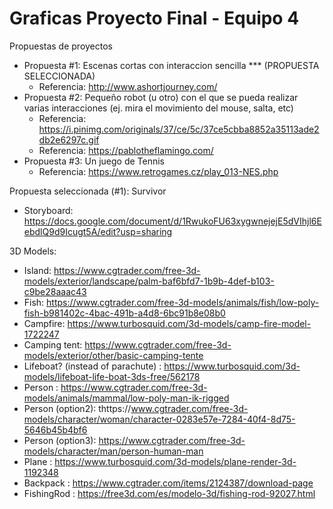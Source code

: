 # Graficas Proyecto Final - Equipo 4
Propuestas de proyectos
- Propuesta #1: Escenas cortas con interaccion sencilla *** (PROPUESTA SELECCIONADA)
    - Referencia: http://www.ashortjourney.com/
- Propuesta #2: Pequeño robot (u otro) con el que se pueda realizar varias interacciones (ej. mira el movimiento del mouse, salta, etc)
    - Referencia: https://i.pinimg.com/originals/37/ce/5c/37ce5cbba8852a35113ade2db2e6297c.gif
    - Referencia: https://pablotheflamingo.com/
- Propuesta #3: Un juego de Tennis
    - Referencia: https://www.retrogames.cz/play_013-NES.php

Propuesta seleccionada (#1): Survivor 
- Storyboard: https://docs.google.com/document/d/1RwukoFU63xygwnejejE5dVIhjl6EebdlQ9d9Icugt5A/edit?usp=sharing

3D Models: 
- Island: https://www.cgtrader.com/free-3d-models/exterior/landscape/palm-baf6bfd7-1b9b-4def-b103-c9be28aaac43
- Fish: https://www.cgtrader.com/free-3d-models/animals/fish/low-poly-fish-b981402c-4bac-491b-a4d8-6bc91b8e08b0
- Campfire: https://www.turbosquid.com/3d-models/camp-fire-model-1722247
- Camping tent: https://www.cgtrader.com/free-3d-models/exterior/other/basic-camping-tente
- Lifeboat? (instead of parachute) : https://www.turbosquid.com/3d-models/lifeboat-life-boat-3ds-free/562178
- Person : https://www.cgtrader.com/free-3d-models/animals/mammal/low-poly-man-ik-rigged
- Person (option2): thttps://www.cgtrader.com/free-3d-models/character/woman/character-0283e57e-7284-40f4-8d75-5646b45b4bf6
- Person (option3): https://www.cgtrader.com/free-3d-models/character/man/person-human-man
- Plane : https://www.turbosquid.com/3d-models/plane-render-3d-1192348
- Backpack : https://www.cgtrader.com/items/2124387/download-page
- FishingRod : https://free3d.com/es/modelo-3d/fishing-rod-92027.html
